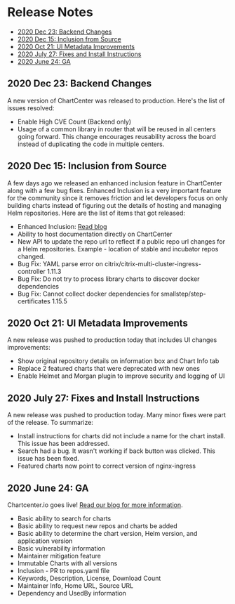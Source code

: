 # Release Notes

<!-- MarkdownTOC autolink="true" bracket="round" -->
- [2020 Dec 23: Backend Changes](#2020-dec-23-backend-changes)
- [2020 Dec 15: Inclusion from Source](#2020-dec-15-inclusion-from-source)
- [2020 Oct 21: UI Metadata Improvements](#2020-oct-21-ui-metadata-improvements)
- [2020 July 27: Fixes and Install Instructions](#2020-july-27-fixes-and-install-instructions)
- [2020 June 24: GA](#2020-june-24-ga)

<!-- /MarkdownTOC -->
## 2020 Dec 23: Backend Changes
A new version of ChartCenter was released to production. Here's the list of issues resolved:
* Enable High CVE Count (Backend only)
*  Usage of a common library in router that will be reused in all centers going forward. This change encourages reusability across the board instead of duplicating the code in multiple centers.

## 2020 Dec 15: Inclusion from Source
A few days ago we released an enhanced inclusion feature in ChartCenter along with a few bug fixes. Enhanced Inclusion is a very important feature for the community since it removes friction and let developers focus on only building charts instead of figuring out the details of hosting and managing Helm repositories. Here are the list of items that got released:
* Enhanced Inclusion: [Read blog](https://jfrog.com/blog/host-your-helm-chart-in-chartcenter-directly-from-source/)
* Ability to host documentation directly on ChartCenter
* New API to update the repo url to reflect if a public repo url changes for a Helm repositories. Example - location of stable and incubator repos changed. 
* Bug Fix: YAML parse error on citrix/citrix-multi-cluster-ingress-controller 1.11.3
* Bug Fix: Do not try to process library charts to discover docker dependencies
* Bug Fix: Cannot collect docker dependencies for smallstep/step-certificates 1.15.5

## 2020 Oct 21: UI Metadata Improvements
A new release was pushed to production today that includes UI changes improvements:
* Show original repository details on information box and Chart Info tab
* Replace 2 featured charts that were deprecated with new ones
* Enable Helmet and Morgan plugin to improve security and logging of UI

## 2020 July 27: Fixes and Install Instructions
A new release was pushed to production today. Many minor fixes were part of the release. To summarize:

* Install instructions for charts did not include a name for the chart install. This issue has been addressed.
* Search had a bug. It wasn't working if back button was clicked. This issue has been fixed.
* Featured charts now point to correct version of nginx-ingress

## 2020 June 24: GA
Chartcenter.io goes live! [Read our blog for more information](https://jfrog.com/blog/launching-jfrog-chartcenter-helm-chart-repository/).

* Basic ability to search for charts
* Basic ability to request new repos and charts be added
* Basic ability to determine the chart version, Helm version, and application version
* Basic vulnerability information
* Maintainer mitigation feature
* Immutable Charts with all versions
* Inclusion - PR to repos.yaml file
* Keywords, Description, License, Download Count
* Maintainer Info, Home URL, Source URL
* Dependency and UsedBy information

